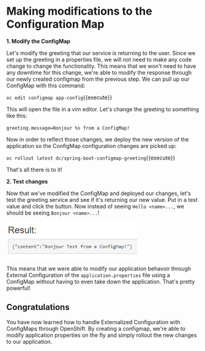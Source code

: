 # Making modifications to the Configuration Map

**1. Modify the ConfigMap**

Let's modify the greeting that our service is returning to the user. Since we set up the greeting in a properties file, we will not need to make any code change to change the functionality. This means that we won't need to have any downtime for this change, we're able to modify the response through our newly created configmap from the previous step. We can pull up our ConfigMap with this command:

``oc edit configmap app-config``{{execute}}

This will open the file in a vim editor. Let's change the greeting to something like this:

`greeting.message=Bonjour %s from a ConfigMap!`

Now in order to reflect those changes, we deploy the new version of the application so the ConfigMap configuration changes are picked up:

``oc rollout latest dc/spring-boot-configmap-greeting``{{execute}}

That's all there is to it!

**2. Test changes**

Now that we've modified the ConfigMap and deployed our changes, let's test the greeting service and see if it's returning our new value.
Put in a test value and click the button. Now instead of seeing `Hello <name>...`, we should be seeing `Bonjour <name>...`! 

![Bonjour Message](../../assets/middleware/rhoar-microservices/bonjour-message.png)

This means that we were able to modify our application behavoir through External Configuration of the `application.properties` file using a ConfigMap without having to even take down the application. That's pretty powerful!

## Congratulations

You have now learned how to handle Externalized Configuration with ConfigMaps through OpenShift. By creating a configmap, we're able to modify application properties on the fly and simply rollout the new changes to our application.